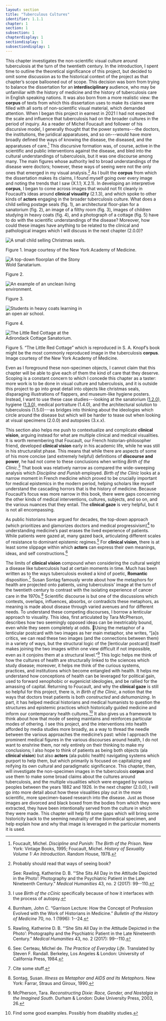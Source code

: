 ```yaml
---
layout: section
title: "Tuberculous Cultures"
identifier: 1.1.1
chapter: 1
section: 1
subsection: 1
chapterdisplay: 1
sectiondisplay: 1
subsectiondisplay: 1
---
```


This chapter investigates the non-scientific visual culture around tuberculosis at the turn of the twentieth century. In the introduction, I spent time to outline the theoretical significance of this project, but decided to omit some discussion as to the historical context of the project as that chapter’s scope ballooned out of scope. This decision was born from trying to balance the dissertation for an <span data-tooltip aria-haspopup="true" class="tooltip has-tip" data-disable-hover="false" tabindex="1" title="I use interdisciplinary to describe a conversation with and adoption of different methods practiced by a range of academic fields."><b>interdisciplinary</b></span> audience, who may be unfamiliar with the history of medicine and the history of tuberculosis care in English speaking nations. It was also born from a more realistic view: the <b><span data-tooltip aria-haspopup="true" class="tooltip has-tip" data-disable-hover="false" tabindex="1" title="Corpus here refers to the creation of a collection of written texts which are used for quantitative analysis. Most commonly, corpuses are constructed for computational linguistic studies, but are also used by digital humanists interested in textual analysis.">corpus</span></b> of texts from which this dissertation uses to make its claims were filled with all sorts of non-scientific visual material, which demanded attention.
When I began this project in earnest in 2021 I had not expected the scale and influence that tuberculosis had on the broader cultures in the period of inquiry. As a reader of Michel Foucault and follower of his discursive model, I generally thought that the power systems---the doctors, the institutions, the juridical apparatuses, and so on---would have more broadly defined the ways of knowing the disease, the diseased, and the apparatuses of care.[^fn1] This discursive formation was, of course, active in the scientific and public interventions against the disease, and bled into the cultural understandings of tuberculosis, but it was one discourse among many. The main figures whose authority led to broad understandings of the disease were doctors; however, these ways of seeing were not the only ones that emerged in my visual analysis.[^fn2]
As I built the <b><span data-tooltip aria-haspopup="true" class="tooltip has-tip" data-disable-hover="false" tabindex="1" title="Corpus here refers to the creation of a collection of written texts which are used for quantitative analysis. Most commonly, corpuses are constructed for computational linguistic studies, but are also used by digital humanists interested in textual analysis.">corpus</span></b> from which the dissertation makes its claims, I found myself going over every image and noting the trends that I saw (X.1.1; X.2.1). In developing an interpretive <b><span data-tooltip aria-haspopup="true" class="tooltip has-tip" data-disable-hover="false" tabindex="1" title="Corpus here refers to the creation of a collection of written texts which are used for quantitative analysis. Most commonly, corpuses are constructed for computational linguistic studies, but are also used by digital humanists interested in textual analysis.">corpus</span></b>, I began to come across images that would not fit cleanly in Foucault’s ideas around <b><span data-tooltip aria-haspopup="true" class="tooltip has-tip" data-disable-hover="false" tabindex="1" title="The clinical gaze refers to the ways doctors will objectify their patients by focusing on supposedly aberrant symptoms and their relationship to an idealized “normal” human body.">clinical visuality</span></b> (2.1.3), and which spoke to other kinds of <b><span data-tooltip aria-haspopup="true" class="tooltip has-tip" data-disable-hover="false" tabindex="1" title="While I am using the term actor, I am not explicitly pointing toward its use in non-hierarchical posthuman approaches to culture. Actor means, in this study, almost exclusively human beings and human run institutions.">actors</span></b> engaging in the broader tuberculosis culture.
What does a child selling postage seals (fig. 1), an architectural floor-plan for a sanatorium (fig. 2), an image of a filthy room (fig. 3), images of children studying in heavy coats (fig. 4), and a photograph of a cottage (fig. 5) have to do with the scientific understandings of the disease? Moreover, how could these images have anything to be related to the clinical and pathological images which I will discuss in the next chapter (2.0.0)? 

<img id="Knopf_1922_0003_Cropped" src="{{ site.baseurl }}/assets/items/Knopf_1922_0003_Cropped.jpg" alt="A small child selling Christmas seals." style="max-width:60%;height:auto;">

Figure 1. Image courtesy of the New York Academy of Medicine.

<img id="Brandt_ADirectoryofInstitutionsa_1904_106" src="{{ site.baseurl }}/assets/items/Brandt_ADirectoryofInstitutionsa_1904_106.jpg" alt="A top-down floorplan of the Stony Wold Sanatarium." style="max-width:50%;height:auto;">

Figure 2.

<img id="CharityOrganiza_AHandbookonthePreventiono_1903_350" src="{{ site.baseurl }}/assets/items/CharityOrganiza_AHandbookonthePreventiono_1903_350.jpg" alt="An example of an unclean living environment." style="max-width:50%;height:auto;">

Figure 3.

<img id="CityofChicagoMunicipalTub1-4_1917-1924_358" src="{{ site.baseurl }}/assets/items/CityofChicagoMunicipalTub1-4_1917-1924_358.jpg" alt="Students in heavy coats learning in an open air school." style="max-width:50%;height:auto;">

Figure 4.

<img id="Knopf_1922_0001_Cropped" src="{{ site.baseurl }}/assets/items/Knopf_1922_0001_Cropped.jpg" alt="The Little Red Cottage at the Adirondack Cottage Sanatorium." style="max-width:50%;height:auto;">

Figure 5. “The Little Red Cottage” which is reproduced in S. A. Knopf’s book might be the most commonly reproduced image in the tuberculosis <b><span data-tooltip aria-haspopup="true" class="tooltip has-tip" data-disable-hover="false" tabindex="1" title="Corpus here refers to the creation of a collection of written texts which are used for quantitative analysis. Most commonly, corpuses are constructed for computational linguistic studies, but are also used by digital humanists interested in textual analysis.">corpus</span></b>. Image courtesy of the New York Academy of Medicine. 

Even as I foreground these non-specimen objects, I cannot claim that this chapter will be able to give each of them the kind of care that they deserve. Scoping is a constant concern to which I concede this chapter as a taster: more work is to be done in visual culture and tuberculosis, and it is outside this project to go into great detail into objects like christmas seals, disparaging illustrations of flappers, and museum-like hygiene posters. Instead, I want to use these case studies---looking at the sanatorium ([1.2.0](https://tuberculosisspecimen.github.io/diss/dissertation/1/#1.2.0)), hygiene ([1.3.0](https://tuberculosisspecimen.github.io/diss/dissertation/1/#1.3.0)), medical portraiture (1.4.0), and the architectural solution to tuberculosis (1.5.0)---as bridges into thinking about the ideologies which circle around the disease but which will be harder to tease out when looking at visual specimens (2.0.0) and autopsies (3.x.x).

This section also helps me push to contextualize and complicate <b><span data-tooltip aria-haspopup="true" class="tooltip has-tip" data-disable-hover="false" tabindex="1" title="The clinical gaze refers to the ways doctors will objectify their patients by focusing on supposedly aberrant symptoms and their relationship to an idealized “normal” human body.">clinical vision</span></b>, arguing instead for what are multiple clinical and medical visualities. It is worth remembering that Foucault, our French historian-philosopher friend, developed <b><span data-tooltip aria-haspopup="true" class="tooltip has-tip" data-disable-hover="false" tabindex="1" title="The clinical gaze refers to the ways doctors will objectify their patients by focusing on supposedly aberrant symptoms and their relationship to an idealized “normal” human body.">clinical vision</span></b> early in his academic life, while he was still in his structuralist phase. This means that while there are aspects of some of his more concise (and extremely helpful)  definitions of <b><span data-tooltip aria-haspopup="true" class="tooltip has-tip" data-disable-hover="false" tabindex="1" title="Power, for Foucault, refers to the knowledge systems which create cultural understandings of objects and practices. These systems define objects in particular ways, which produce effects in the lived lives of subjects.">discourse and power</span></b>, he had not come to these conclusions when writing *Birth of the Clinic*.[^fn3] That book was relatively narrow as compared the wide-sweeping analysis which *Discipline and Punish* employed. *Birth of the Clinic* looks at a narrow moment in French medicine which proved to be crucially important for medical epistemics in the modern period, helping scholars like myself understand the cascading horrors that is the history of medicine. Because Foucault’s focus was more narrow in this book, there were gaps concerning the other kinds of medical interventions, cultures, subjects, and so on, and the various nuances that they entail. The <b><span data-tooltip aria-haspopup="true" class="tooltip has-tip" data-disable-hover="false" tabindex="1" title="The clinical gaze refers to the ways doctors will objectify their patients by focusing on supposedly aberrant symptoms and their relationship to an idealized “normal” human body.">clinical gaze</span></b> is very helpful, but it is not all encompassing.

As public historians have argued for decades, the top-down approach (which prioritizes and glamorizes doctors and medical progressivism)[^fn4] to understanding medicine’s past erases the lived experience of patients. While patients were gazed at, many gazed back, articulating different scales of resistance to dominant epistemic regimes.[^fn5] For <b><span data-tooltip aria-haspopup="true" class="tooltip has-tip" data-disable-hover="false" tabindex="1" title="The clinical gaze refers to the ways doctors will objectify their patients by focusing on supposedly aberrant symptoms and their relationship to an idealized “normal” human body.">clinical vision</span></b>, there is at least some slippage within which <b><span data-tooltip aria-haspopup="true" class="tooltip has-tip" data-disable-hover="false" tabindex="1" title="While I am using the term actor, I am not explicitly pointing toward its use in non-hierarchical posthuman approaches to culture. Actor means, in this study, almost exclusively human beings and human run institutions.">actors</span></b> can express their own meanings, ideas, and self constructions.[^fn6] 

The limits of <b><span data-tooltip aria-haspopup="true" class="tooltip has-tip" data-disable-hover="false" tabindex="1" title="The clinical gaze refers to the ways doctors will objectify their patients by focusing on supposedly aberrant symptoms and their relationship to an idealized “normal” human body.">clinical vision</span></b> compound when considering the cultural weight a disease like tuberculosis had at certain moments in time. Much has been written as to the ways tuberculosis evoked a kind of poetic, <b><span data-tooltip aria-haspopup="true" class="tooltip has-tip" data-disable-hover="false" tabindex="1" title="Power, for Foucault, refers to the knowledge systems which create cultural understandings of objects and practices. These systems define objects in particular ways, which produce effects in the lived lives of subjects.">Romantic</span></b> disposition.[^fn7] Susan Sontag famously wrote about how the metaphors for health are projected onto patients, using tuberculosis’ image at the turn of the twentieth century to contrast with the isolating experience of cancer care in the 1970s.[^fn8] Scientific discourse is but one of the discussions which contests, overlaps, influences, absorbs, or contradicts these metaphors, as meaning is made about disease through varied avenues and for different needs.
To understand these competing discourses, I borrow a lenticular approach to visuality. This idea, first articulated by Tara McPherson, describes how two seemingly opposed ideas can be inextricably bound, even while they seem completely at odds. Using the metaphor of a lenticular postcard with two images as her main metaphor, she writes, “[a]s critics, we can read these two images (and the connections between them) in a variety of ways, but the structural logic of the [lenticular postcard] itself makes joining the two images within one view difficult if not impossible, even as it conjoins them at a structural level.”[^fn9]  This logic helps me think of how the cultures of health are structurally linked to the sciences which study disease; moreover, it helps me think of the curious systems, practices, and institutions which become entangled with health. It helps me understand how conceptions of health can be leveraged for political gain, used to forward xenophobic or eugenicist ideologies, and be rallied for the amassing of capital.
Returning to Foucault, and why the <b><span data-tooltip aria-haspopup="true" class="tooltip has-tip" data-disable-hover="false" tabindex="1" title="The clinical gaze refers to the ways doctors will objectify their patients by focusing on supposedly aberrant symptoms and their relationship to an idealized “normal” human body.">clinical gaze</span></b> is still so helpful for this project, there is, in *Birth of the Clinic*, a notion that the ways that doctors treat patients is both *constructed* and *dehumanizing*. In part, it has helped medical historians and medical humanists to question the structures and epistemic practices which historically guided medicine and inform our contemporary health cultures.[^fn10] It also gives us a framework to think about how that mode of seeing maintains and reinforces particular modes of othering. I see this project, and the interventions into health afforded by media studies more broadly, as a way to thread the needle between the various approaches the medicine’s past: while I approach the prominent medical figures in the various discourses around health, I do not want to enshrine them, nor rely entirely on their thinking to make my conclusions; I also hope to think of patients as being both objects (ala <b><span data-tooltip aria-haspopup="true" class="tooltip has-tip" data-disable-hover="false" tabindex="1" title="The clinical gaze refers to the ways doctors will objectify their patients by focusing on supposedly aberrant symptoms and their relationship to an idealized “normal” human body.">clinical vision</span></b>) but also <b><span data-tooltip aria-haspopup="true" class="tooltip has-tip" data-disable-hover="false" tabindex="1" title="While I am using the term actor, I am not explicitly pointing toward its use in non-hierarchical posthuman approaches to culture. Actor means, in this study, almost exclusively human beings and human run institutions.">actors</span></b> (ala public health) navigating systems which purport to help them, but which primarily is focused on capitalizing and reifying its own cultural and paradigmatic significance.
This chapter, then, will investigate the non-specimen images in the tuberculosis <b><span data-tooltip aria-haspopup="true" class="tooltip has-tip" data-disable-hover="false" tabindex="1" title="Corpus here refers to the creation of a collection of written texts which are used for quantitative analysis. Most commonly, corpuses are constructed for computational linguistic studies, but are also used by digital humanists interested in textual analysis.">corpus</span></b> and use them to make some broad claims about the cultures around tuberculosis, and the multiple visualities which were engaged by various peoples between the years 1882 and 1926. In the next chapter (2.0.0), I will go into more detail about how these visualities play out in the more scientific, more specimen-based research into the disease. Just as those images are divorced and black boxed from the bodies from which they were extracted, they have been intentionally served from the culture in which they were made. This chapter will help fill some gaps which will bring some historicity back to the seeming neutrality of the biomedical specimen, and help explain how and why that image is leveraged in the particular moments it is used.

[^fn1]: Foucault, Michel. *Discipline and Punish: The Birth of the Prison*. New York: Vintage Books, 1995; Foucault, Michel. *History of Sexuality Volume 1: An Introduction*. Random House, 1978.

[^fn2]: Probably should read that ways of seeing book?
	
	See: Rawling, Katherine D. B. “‘She Sits All Day in the Attitude Depicted in the Photo’: Photography and the Psychiatric Patient in the Late Nineteenth Century.” *Medical Humanities* 43, no. 2 (2017): 99--110.

[^fn3]: I use *Birth of the cCinic* specifically because of how it interfaces with the process of autopsy.

[^fn4]: Burnham, John C. “Garrison Lecture: How the Concept of Profession Evolved with the Work of Historians in Medicine.” *Bulletin of the History of Medicine* 70, no. 1 (1996): 1--24.

[^fn5]: Rawling, Katherine D. B. “‘She Sits All Day in the Attitude Depicted in the Photo’: Photography and the Psychiatric Patient in the Late Nineteenth Century.” *Medical Humanities* 43, no. 2 (2017): 99--110.

[^fn6]: See: Certeau, Michel de. *The Practice of Everyday Life*. Translated by Steven F. Randall. Berkeley, Los Angeles & London: University of California Press, 1984.

[^fn7]: Cite some stuff.

[^fn8]: Sontag, Susan. *Illness as Metaphor and AIDS and Its Metaphors*. New York: Farrar, Straus and Giroux, 1990.

[^fn9]: McPherson, Tara. *Reconstructing Dixie: Race, Gender, and Nostalgia in the Imagined South*. Durham & London: Duke University Press, 2003, 26.

[^fn10]: <span data-tooltip aria-haspopup="true" class="tooltip has-tip" data-disable-hover="false" tabindex="1" title="Corpus here refers to the creation of a collection of written texts which are used for quantitative analysis. Most commonly, corpuses are constructed for computational linguistic studies, but are also used by digital humanists interested in textual analysis.">Find some good examples. Possibly from disability studies.</span>
